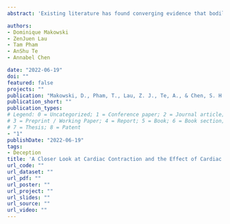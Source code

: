 ```yaml
---
abstract: 'Existing literature has found converging evidence that bodily states, such as cardiac or respiratory activity, have an influence on various cognitive domains. This association could be mechanistically explained by the structural and functional connections between the prefrontal cortex, which plays a central role in cognitive control, and the cardiovascular system. In this regard, the role of afferent neural activity from arterial baroreceptors during the two different cardiac phases (diastole and systole) has received great interest. According to the baroreceptor hypothesis, increased ventricular pressure during the systole phase intensifies the afferent signals from the baroreceptor, thereby depleting mental resources and inhibiting cortical activity. While some have indeed found the systole phase exhibiting an inhibiting effect, supporting the aforementioned hypothesis, other studies have observed that participants performed better in tasks of cognitive control when stimuli were presented in the systole phase. As such, this study aimed to clarify the conflicting findings regarding the impact of the cardiac phase on cognitive function. Instead of using the conventional dichotomous method that contrasts only the average performance indices of each phase, we adopt a continuous modeling approach to better capture its non-linear effect on cognitive control.'

authors:
- Dominique Makowski
- ZenJuen Lau
- Tam Pham
- AnShu Te
- Annabel Chen

date: "2022-06-19"
doi: ""
featured: false
projects: ""
publication: "Makowski, D., Pham, T., Lau, Z. J., Te, A., & Chen, S. H. A. (2022, June 19). A Closer Look at Cardiac Contraction and the Effect of Cardiac Timing on Cognitive Control [Poster presentation]. 28th Organization of Human Brain Mapping Annual Meeting."
publication_short: ""
publication_types:
# Legend: 0 = Uncategorized; 1 = Conference paper; 2 = Journal article;
# 3 = Preprint / Working Paper; 4 = Report; 5 = Book; 6 = Book section;
# 7 = Thesis; 8 = Patent
- "1"
publishDate: "2022-06-19"
tags:
- Deception
title: 'A Closer Look at Cardiac Contraction and the Effect of Cardiac Timing on Cognitive Control'
url_code: ""
url_dataset: ""
url_pdf: ""
url_poster: ""
url_project: ""
url_slides: ""
url_source: ""
url_video: ""
---
```

